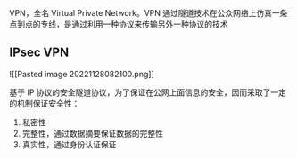 
VPN，全名 Virtual Private Network。VPN 通过隧道技术在公众网络上仿真一条点到点的专线，是通过利用一种协议来传输另外一种协议的技术

## IPsec VPN

![[Pasted image 20221128082100.png]]

基于 IP 协议的安全隧道协议，为了保证在公网上面信息的安全，因而采取了一定的机制保证安全性：
1. 私密性
2. 完整性，通过数据摘要保证数据的完整性
3. 真实性，通过身份认证保证